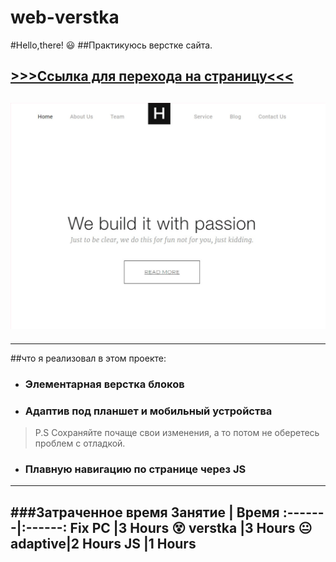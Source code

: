 # web-verstka

#Hello,there! :smiley:
##Практикуюсь верстке сайта.
## [>>>Ссылка для перехода на страницу<<<](https://georgfe.github.io/web-verstka/)
## [![Картинка не прогрузилась :(](umPDm.jpg)](https://georgfe.github.io/web-verstka/)

--- 
##что я реализовал в этом проекте:
* ### Элементарная верстка блоков
* ### Адаптив под планшет и мобильный устройства
>P.S Сохраняйте почаще свои изменения, а то потом не оберетесь проблем с отладкой.
* ### Плавную навигацию по странице через __JS__
---
###Затраченное время
Занятие | Время
:-------|:------:
Fix PC  |3 Hours :dizzy_face:
verstka |3 Hours :neutral_face:
adaptive|2 Hours
JS      |1 Hours
---




